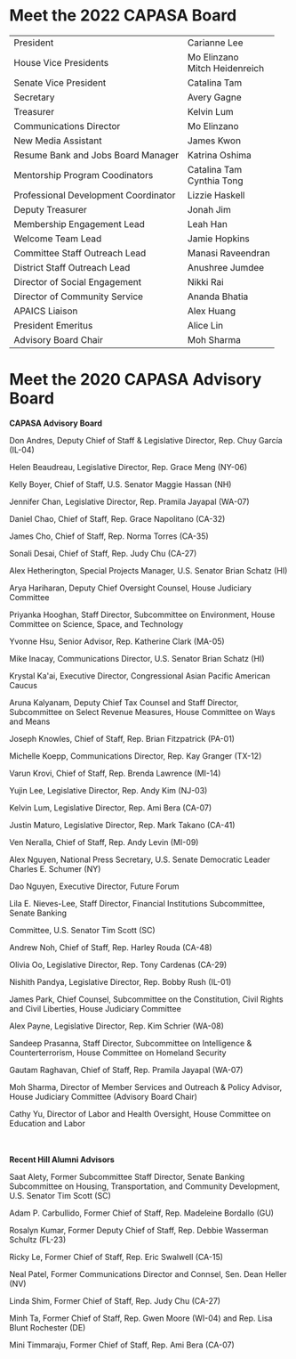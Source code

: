 # Meet the 2022 CAPASA Board

<table>
  <tr>
    <td>President</td>
    <td>Carianne Lee</td>
  </tr>
  <tr>
    <td>House Vice Presidents</td>
    <td>Mo Elinzano <br> Mitch Heidenreich</td>
  </tr>
  <tr>
    <td>Senate Vice President</td>
    <td>Catalina Tam</td>
  </tr>
  <tr>
    <td>Secretary</td>
    <td>Avery Gagne</td>
  </tr>
  <tr>
    <td>Treasurer</td>
    <td>Kelvin Lum</td>
  </tr>
  <tr>
    <td>Communications Director</td>
    <td>Mo Elinzano</td>
  </tr>
  <tr>
    <td>New Media Assistant</td>
    <td>James Kwon</td>
  </tr>
  <tr>
    <td>Resume Bank and Jobs Board Manager</td>
    <td>Katrina Oshima</td>
  </tr>
    <tr>
    <td>Mentorship Program Coodinators</td>
    <td>Catalina Tam <br> Cynthia Tong</td>
  </tr>
    <tr>
    <td>Professional Development Coordinator</td>
    <td>Lizzie Haskell</td>
  </tr>
  <tr>
    <td> Deputy Treasurer</td>
    <td> Jonah Jim</td>
  </tr>
  <tr> 
    <td> Membership Engagement Lead </td>
    <td> Leah Han</td>
  </tr>
  <tr>
    <td> Welcome Team Lead</td>
    <td>Jamie Hopkins </td>
  </tr>
  <tr>
     <td> Committee Staff Outreach Lead</td>
    <td>Manasi Raveendran</td>
  </tr>
  <tr>
     <td> District Staff Outreach Lead</td>
    <td>Anushree Jumdee</td>
  </tr>
  <tr>
    <td> Director of Social Engagement</td>
    <td>Nikki Rai</td>
  </tr>
  <tr>
    <td> Director of Community Service</td>
    <td> Ananda Bhatia</td>
  </tr>
  <tr>
   <td> APAICS Liaison</td>
    <td>Alex Huang</td>
  </tr>
  <tr>  
    <td>President Emeritus</td> 
    <td>Alice Lin</td>
     </tr>
    <tr>
    <td>Advisory Board Chair</td>
    <td>Moh Sharma</td>
  </tr>
</table>

# Meet the 2020 CAPASA Advisory Board

<b>CAPASA Advisory Board</b>

Don Andres, Deputy Chief of Staff & Legislative Director, Rep. Chuy García (IL-04)

Helen Beaudreau, Legislative Director, Rep. Grace Meng (NY-06)

Kelly Boyer, Chief of Staff, U.S. Senator Maggie Hassan (NH)

Jennifer Chan, Legislative Director, Rep. Pramila Jayapal (WA-07)

Daniel Chao, Chief of Staff, Rep. Grace Napolitano (CA-32)

James Cho, Chief of Staff, Rep. Norma Torres (CA-35)

Sonali Desai, Chief of Staff, Rep. Judy Chu (CA-27)

Alex Hetherington, Special Projects Manager, U.S. Senator Brian Schatz (HI)

Arya Hariharan, Deputy Chief Oversight Counsel, House Judiciary Committee

Priyanka Hooghan, Staff Director, Subcommittee on Environment, House Committee on Science, Space, and Technology

Yvonne Hsu, Senior Advisor, Rep. Katherine Clark (MA-05)

Mike Inacay, Communications Director, U.S. Senator Brian Schatz (HI)

Krystal Ka'ai, Executive Director, Congressional Asian Pacific American Caucus

Aruna Kalyanam, Deputy Chief Tax Counsel and Staff Director, Subcommittee on Select Revenue Measures, House Committee on Ways and Means

Joseph Knowles, Chief of Staff, Rep. Brian Fitzpatrick (PA-01)

Michelle Koepp, Communications Director, Rep. Kay Granger (TX-12)

Varun Krovi, Chief of Staff, Rep. Brenda Lawrence (MI-14)

Yujin Lee, Legislative Director, Rep. Andy Kim (NJ-03)

Kelvin Lum, Legislative Director, Rep. Ami Bera (CA-07)

Justin Maturo, Legislative Director, Rep. Mark Takano (CA-41)

Ven Neralla, Chief of Staff, Rep. Andy Levin (MI-09)

Alex Nguyen, National Press Secretary, U.S. Senate Democratic Leader Charles E. Schumer (NY)

Dao Nguyen, Executive Director, Future Forum

Lila E. Nieves-Lee, Staff Director, Financial Institutions Subcommittee, Senate Banking 

Committee, U.S. Senator Tim Scott (SC)

Andrew Noh, Chief of Staff, Rep. Harley Rouda (CA-48)

Olivia Oo, Legislative Director, Rep. Tony Cardenas (CA-29)

Nishith Pandya, Legislative Director, Rep. Bobby Rush (IL-01)

James Park, Chief Counsel, Subcommittee on the Constitution, Civil Rights and Civil Liberties, House Judiciary Committee

Alex Payne, Legislative Director, Rep. Kim Schrier (WA-08)

Sandeep Prasanna, Staff Director, Subcommittee on Intelligence & Counterterrorism, House Committee on Homeland Security

Gautam Raghavan, Chief of Staff, Rep. Pramila Jayapal (WA-07)

Moh Sharma, Director of Member Services and Outreach & Policy Advisor, House Judiciary Committee (Advisory Board Chair)

Cathy Yu, Director of Labor and Health Oversight, House Committee on Education and Labor

<br><br>
<b>Recent Hill Alumni Advisors</b>

Saat Alety, Former Subcommittee Staff Director, Senate Banking Subcommittee on Housing, Transportation, and Community Development, U.S. Senator Tim Scott (SC)

Adam P. Carbullido, Former Chief of Staff, Rep. Madeleine Bordallo (GU)

Rosalyn Kumar, Former Deputy Chief of Staff, Rep. Debbie Wasserman Schultz (FL-23)

Ricky Le, Former Chief of Staff, Rep. Eric Swalwell (CA-15)

Neal Patel, Former Communications Director and Connsel, Sen. Dean Heller (NV)

Linda Shim, Former Chief of Staff, Rep. Judy Chu (CA-27)

Minh Ta, Former Chief of Staff, Rep. Gwen Moore (WI-04) and Rep. Lisa Blunt Rochester (DE)

Mini Timmaraju, Former Chief of Staff, Rep. Ami Bera (CA-07)

